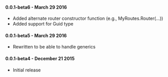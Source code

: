 #### 0.0.1-beta6 - March 29 2016
* Added alternate router constructor function (e.g., MyRoutes.Router(...))
* Added support for Guid type

#### 0.0.1-beta5 - March 29 2016
* Rewritten to be able to handle generics

#### 0.0.1-beta4 - December 21 2015
* Initial release
